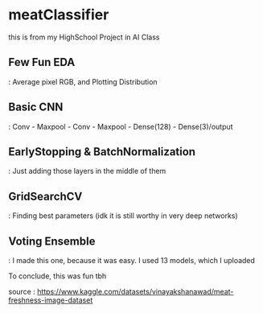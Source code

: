 # meatClassifier
this is from my HighSchool Project in AI Class

## Few Fun EDA
: Average pixel RGB, and Plotting Distribution

## Basic CNN
: Conv - Maxpool - Conv - Maxpool - Dense(128) - Dense(3)/output

## EarlyStopping & BatchNormalization
: Just adding those layers in the middle of them

## GridSearchCV
: Finding best parameters
(idk it is still worthy in very deep networks)

## Voting Ensemble
: I made this one, because it was easy. I used 13 models, which I uploaded

To conclude, this was fun tbh

source : https://www.kaggle.com/datasets/vinayakshanawad/meat-freshness-image-dataset
